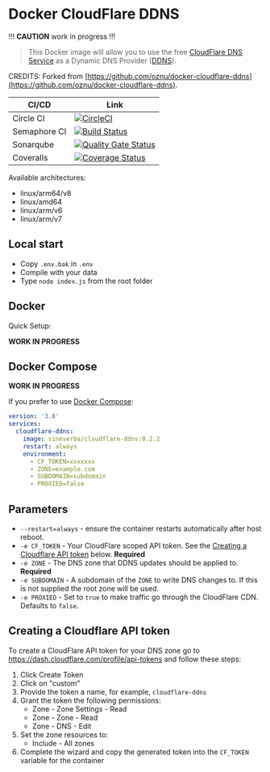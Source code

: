 Docker CloudFlare DDNS
======================

!!! __CAUTION__ work in progress !!!

> This Docker image will allow you to use the free [CloudFlare DNS Service](https://www.cloudflare.com/dns/) as a Dynamic DNS Provider ([DDNS](https://en.wikipedia.org/wiki/Dynamic_DNS)).

CREDITS: Forked from [https://github.com/oznu/docker-cloudflare-ddns](https://github.com/oznu/docker-cloudflare-ddns).

| CI/CD | Link |
| ----- | ---- |
| Circle CI | [![CircleCI](https://circleci.com/gh/sineverba/docker-cloudflare-ddns.svg?style=svg)](https://circleci.com/gh/sineverba/docker-cloudflare-ddns) |
| Semaphore CI | [![Build Status](https://sineverba.semaphoreci.com/badges/docker-cloudflare-ddns.svg)](https://sineverba.semaphoreci.com/projects/docker-cloudflare-ddns) |
| Sonarqube | [![Quality Gate Status](https://sonarcloud.io/api/project_badges/measure?project=docker-cloudflare-ddns&metric=alert_status)](https://sonarcloud.io/dashboard?id=docker-cloudflare-ddns) |
| Coveralls | [![Coverage Status](https://coveralls.io/repos/github/sineverba/docker-cloudflare-ddns/badge.svg?branch=master)](https://coveralls.io/github/sineverba/docker-cloudflare-ddns?branch=master) |

Available architectures:

+ linux/arm64/v8
+ linux/amd64
+ linux/arm/v6
+ linux/arm/v7

## Local start

+ Copy `.env.bak` in `.env`
+ Compile with your data
+ Type `node index.js` from the root folder

## Docker

Quick Setup:

__WORK IN PROGRESS__

## Docker Compose

__WORK IN PROGRESS__

If you prefer to use [Docker Compose](https://docs.docker.com/compose/):

```yml
version: '3.8'
services:
  cloudflare-ddns:
    image: sineverba/cloudflare-ddns:0.2.2
    restart: always
    environment:
      - CF_TOKEN=xxxxxxx
      - ZONE=example.com
      - SUBDOMAIN=subdomain
      - PROXIED=false
```


## Parameters

* `--restart=always` - ensure the container restarts automatically after host reboot.
* `-e CF_TOKEN` - Your CloudFlare scoped API token. See the [Creating a Cloudflare API token](#creating-a-cloudflare-api-token) below. **Required**
* `-e ZONE` - The DNS zone that DDNS updates should be applied to. **Required**
* `-e SUBDOMAIN` - A subdomain of the `ZONE` to write DNS changes to. If this is not supplied the root zone will be used.
* `-e PROXIED` - Set to `true` to make traffic go through the CloudFlare CDN. Defaults to `false`.

## Creating a Cloudflare API token

To create a CloudFlare API token for your DNS zone go to https://dash.cloudflare.com/profile/api-tokens and follow these steps:

1. Click Create Token
2. Click on "custom"
3. Provide the token a name, for example, `cloudflare-ddns`
4. Grant the token the following permissions:
    * Zone - Zone Settings - Read
    * Zone - Zone - Read
    * Zone - DNS - Edit
5. Set the zone resources to:
    * Include - All zones
6. Complete the wizard and copy the generated token into the `CF_TOKEN` variable for the container
